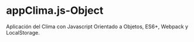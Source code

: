 # appClima.js-Object
Aplicación del Clima con Javascript Orientado a Objetos, ES6+, Webpack y LocalStorage.
